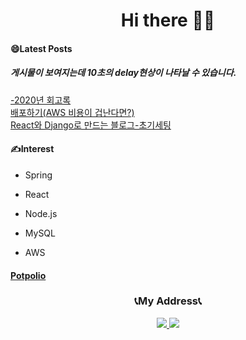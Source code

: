 <h1 align="center">Hi there 🙋‍♂️</h1>
<h4 allign="center">😄Latest Posts</h4>
<div >
  <h5>게시물이 보여지는데 10초의 delay현상이 나타날 수 있습니다.</h5>
  <a href="https://objective-blackwell-219591.netlify.app/">-2020년 회고록</a><br/>
  <a href="https://objective-blackwell-219591.netlify.app/">배포하기(AWS 비용이 겁난다면?)</a><br/>
  <a href="https://objective-blackwell-219591.netlify.app/">React와 Django로 만드는 블로그-초기세팅</a>
</div>
<h4 allign="center">✍Interest</h4>
<ul>
  <li>
    <p>Spring </p>
  </li>
  <li>
    <p>React </p>
  </li>
    <li>
    <p>Node.js </p>
  </li>
  <li>
    <p>MySQL </p>
  </li>
  <li>
    <p>AWS  </p>
  </li>
</ul>
<h4 allign="center"> <a href="https://wooden-stag-663.notion.site/Hi-I-am-JunYoung-Backend-Engineer-Web-Developer-57ce35399cf2499cb94f6d8aa1065d63">Potpolio</a><br/></h4>
<h3 align="center">📞My Address📞</h3>
<p align="center"> 
  <a href="https://www.instagram.com/cm_jun0/">
    <img src="https://img.shields.io/badge/Instagram-E4405F?logo=Instagram&logoColor=white&link="https://www.instagram.com/cm_jun0/"">
  </a>
   <a href="https://velog.io/@cmong">
    <img src="http://img.shields.io/badge/-Velog-20c997?style=flat&link="https://velog.io/@cmong"">
  </a>
</p>
